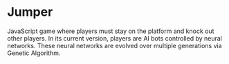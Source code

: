 # Jumper
JavaScript game where players must stay on the platform and knock out other players.
In its current version, players are AI bots controlled by neural networks.
These neural networks are evolved over multiple generations via Genetic Algorithm.
